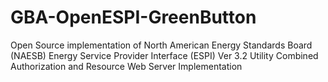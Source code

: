 # GBA-OpenESPI-GreenButton
Open Source implementation of North American Energy Standards Board (NAESB) Energy Service Provider Interface (ESPI) Ver 3.2 Utility Combined Authorization and Resource Web Server Implementation
